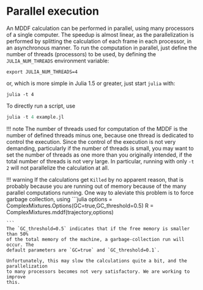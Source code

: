 
# Parallel execution 

An MDDF calculation can be performed in parallel, using many processors of a 
single computer. The speedup is almost linear, as the parallelization is performed
by splitting the calculation of each frame in each processor, in an
asynchronous manner. To run the computation in parallel, just define the
number of threads (processors) to be used, by defining the
`JULIA_NUM_THREADS` environment variable:
```
export JULIA_NUM_THREADS=4
```
or, which is more simple in Julia 1.5 or greater, just start `julia`
with:  
```
julia -t 4 
```

To directly run a script, use
```julia
julia -t 4 example.jl

```

!!! note
    The number of threads used for computation of the MDDF is the number
    of defined threads minus one, because one thread is dedicated to
    control the execution. Since the control of the execution is not 
    very demanding, particularly if the number of threads is small, 
    you may want to set the number of threads as one 
    more than you originally intended, if the total number of threads
    is not very large. In particular, running with only `-t 2` will 
    not parallelize the calculation at all.

!!! warning
    If the calculations get `Killed` by no apparent reason, that is probably
    because you are running out of memory because of the many parallel computations
    running. One way to aleviate this problem is to force garbage collection,
    using
    ```julia
    options = ComplexMixtures.Options(GC=true,GC_threshold=0.5)
    R = ComplexMixtures.mddf(trajectory,options)

    ```     
    The `GC_threshold=0.5` indicates that if the free memory is smaller than 50%
    of the total memory of the machine, a garbage-collection run will occur. The  
    default parameters are `GC=true` and `GC_threshold=0.1`.  

    Unfortunately, this may slow the calculations quite a bit, and the parallelization
    to many processors becomes not very satisfactory. We are working to improve
    this.


